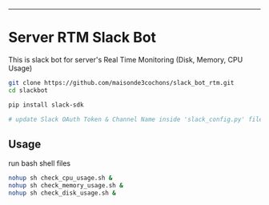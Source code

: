 ---

# Server RTM Slack Bot 

This is slack bot for server's Real Time Monitoring (Disk, Memory, CPU Usage)


```bash
git clone https://github.com/maisonde3cochons/slack_bot_rtm.git
cd slackbot

pip install slack-sdk

# update Slack OAuth Token & Channel Name inside 'slack_config.py' file
```

## Usage

run bash shell files


```bash
nohup sh check_cpu_usage.sh &
nohup sh check_memory_usage.sh &
nohup sh check_disk_usage.sh &

```

